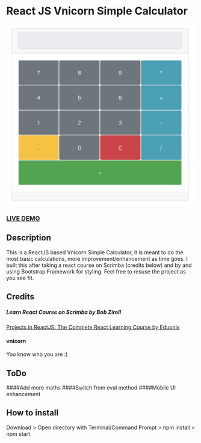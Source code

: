 # React JS Vnicorn Simple Calculator

![ReactJS Vnicorn Simple Calculator  ](Vnicorn-Simple-Calculator.png?raw=true "ReactJS Vnicorn Simple Calculator  ")

### <a href="https://innowhat.github.io/vnicorn-simple-calculator">LIVE DEMO</a>

## Description

This is a ReactJS based Vnicorn Simple Calculator, it is meant to do the most basic calculations, more improvement/enhancement as time goes. I built this after taking a react course on Scrimba (credits below) and by and using Bootstrap Framework for styling. Feel free to resuse the project as you see fit.

## Credits

##### Learn React Course on Scrimba by Bob Ziroll

<a href="https://scrimba.com/g/glearnreact">Projects in ReactJS: The Complete React Learning Course by Eduonix</a>

#### vnicorn

You know who you are :)

## ToDo
####Add more maths
####Switch from eval method
####Mobile UI enhancement


## How to install
Download > Open directory with Terminal/Command Prompt > npm install > npm start
